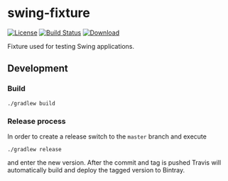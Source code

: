 swing-fixture
=============

[![License](http://img.shields.io/badge/license-EPL-blue.svg?style=flat)](https://www.eclipse.org/legal/epl-v10.html)
[![Build Status](https://travis-ci.org/test-editor/swing-fixture.svg?branch=master)](https://travis-ci.org/test-editor/swing-fixture)
[![Download](https://api.bintray.com/packages/test-editor/Fixtures/swing-fixture/images/download.svg)](https://bintray.com/test-editor/Fixtures/swing-fixture/_latestVersion)

Fixture used for testing Swing applications.

## Development

### Build

    ./gradlew build

### Release process

In order to create a release switch to the `master` branch and execute

    ./gradlew release

and enter the new version. After the commit and tag is pushed Travis will automatically build and deploy the tagged version to Bintray.
